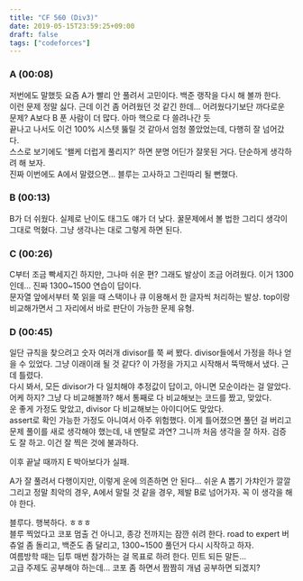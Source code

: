 ```yaml
---
title: "CF 560 (Div3)"
date: 2019-05-15T23:59:25+09:00
draft: false
tags: ["codeforces"]
---
```


### A (00:08)
저번에도 말했듯 요즘 A가 빨리 안 풀려서 고민이다. 백준 랭작을 다시 해 볼까 한다.  
이런 문제 정말 싫다. 근데 이건 좀 어려웠던 것 같긴 한데... 어려웠다기보단 까다로운 문제? A보다 B 푼 사람이 더 많다. 아마 핵으로 다 쓸려나간 듯  
끝나고 나서도 이건 100% 시스텟 뚫릴 것 같아서 엄청 쫄았었는데, 다행히 잘 넘어갔다.  
스스로 보기에도 '왤케 더럽게 풀리지?' 하면 분명 어딘가 잘못된 거다. 단순하게 생각하려 해 보자.  
진짜 이번에도 A에서 말렸으면... 블루는 고사하고 그린따리 될 뻔했다.  

### B (00:13) 
B가 더 쉬웠다. 실제로 난이도 태그도 얘가 더 낮다. 꿀문제에서 볼 법한 그리디 생각이 그대로 먹혔다. 그냥 생각나는 대로 그렇게 하면 된다.  

### C (00:26)
C부터 조금 빡세지긴 하지만, 그나마 쉬운 편? 그래도 발상이 조금 어려웠다. 이거 1300인데... 진짜 1300~1500 연습이 답이다.  
문자열 앞에서부터 쭉 읽을 때 스택이나 큐 이용해서 한 글자씩 처리하는 발상. top이랑 비교해가면서 그 자리에서 바로 판단이 가능한 문제 유형. 

### D (00:45)
일단 규칙을 찾으려고 숫자 여러개 divisor를 쭉 써 봤다. divisor들에서 가정을 하나 얻을 수 있었다. 그냥 이래이래 될 것 같다? 이 가정을 가지고 시작해서 뚝딱해서 냈다. 근데 틀렸다.  
다시 봐서, 모든 divisor가 다 일치해야 추정값이 답이고, 아니면 모순이라는 걸 알았다. 어케 하지? 그냥 다 비교해볼까? 해서 통째로 다 비교해보는 코드를 짰고, 맞았다.  
운 좋게 가정도 맞았고, divisor 다 비교해보는 아이디어도 맞았다.  
assert로 확인 가능한 가정도 아니여서 아주 위험했다. 이게 틀어졌으면 풀던 걸 버리고 문제 풀이를 새로 생각해야 했는데, 내 멘탈로 과연? 그니까 처음 생각을 잘 하자. 검증도 잘 하고. 이건 잘 찍은 것에 불과하다.  

이후 끝날 때까지 E 박아보다가 실패.  

A가 잘 풀려서 다행이지만, 이렇게 운에 의존하면 안 된다... 쉬운 A 뽑기 가챠인가 깔깔  
그리고 정말 최악의 경우, A에서 말릴 것 같을 경우, 제발 B로 넘어가자. 꼭 이 생각을 해야 한다.  

블루다. 행복하다. ㅎㅎㅎ  
블루 찍었다고 코포 멈출 건 아니고, 종강 전까지는 잠깐 쉬려 한다. road to expert 버츄얼 좀 돌리고, 백준도 좀 달리고, 1300~1500 풀던거 다시 시작하고 하자.  
여름방학 때는 딥투 매번 참가하는 걸 목표로 하려 한다. 민트 되든 말든...  
고급 주제도 공부해야 하는데... 코포 좀 하면서 짬짬히 개념 공부하면 되겠지?  